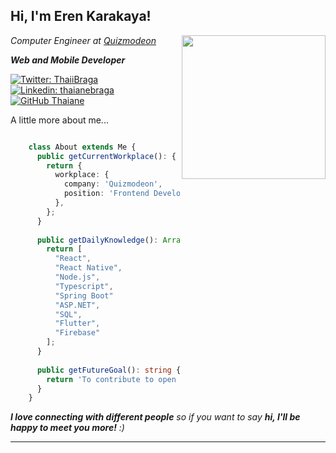 <h2> Hi, I'm Eren Karakaya! </h2>
<img align='right' src="https://media3.giphy.com/media/Dh5q0sShxgp13DwrvG/giphy.gif?cid=ecf05e47477scyffk0ua5jkdlz2l5z0qpz7aijr2y0rx7tvz&ep=v1_gifs_search&rid=giphy.gif&ct=g" width="230">
<p><em>Computer Engineer at <a href="https://quizmodeon.com">Quizmodeon</a></em></p>
<p><b><em>Web and Mobile Developer</em></b></p>

[![Twitter: ThaiiBraga](https://img.shields.io/twitter/follow/ErenKarakaya01?style=social)](https://twitter.com/sprinkai0)
[![Linkedin: thaianebraga](https://img.shields.io/badge/-ErenKarakaya01-blue?style=flat-square&logo=Linkedin&logoColor=white&link=https://www.linkedin.com/in/sprinkai/)](https://www.linkedin.com/in/sprinkai/)
[![GitHub Thaiane](https://img.shields.io/github/followers/ErenKarakaya01?label=follow&style=social)](https://github.com/ErenKarakaya01)


A little more about me...  

```typescript

    class About extends Me {
      public getCurrentWorkplace(): { workplace: { company: string; position: string } } {
        return {
          workplace: {
            company: 'Quizmodeon',
            position: 'Frontend Developer',
          },
        };
      }
    
      public getDailyKnowledge(): Array<string> {
        return [
          "React",
          "React Native",
          "Node.js",
          "Typescript",
          "Spring Boot"  
          "ASP.NET",
          "SQL",
          "Flutter",
          "Firebase"
        ];
      }
    
      public getFutureGoal(): string {
        return 'To contribute to open source.';
      }
    }

```

<em><b>I love connecting with different people</b> so if you want to say <b>hi, I'll be happy to meet you more!</b> :)</em>

---
